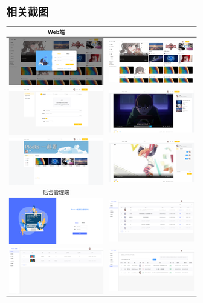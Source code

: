 # 相关截图

|                   Web端                   |                                       |
|:----------------------------------------:|:-------------------------------------:|
|    ![Web端登录](../image/web_login.png)     |   ![Web端首页](../image/web_home.png)    |
|    ![Web端上传](../image/web_upload.png)    |   ![Web端视频](../image/web_video.png)   |
|   ![Web端个人中心](../image/web_space.png)    |  ![Web端一起看](../image/web_plook.png)   |
|                  后台管理端                   |                                       |
|  ![后台管理端登录](../image/manage_login.png)   | ![后台管理用户管理](../image/manage_user.png) |
| ![后台管理视频审核](../image/manage_videoup.png) |   ![智能后台](../image/manage_gpt.png)    |